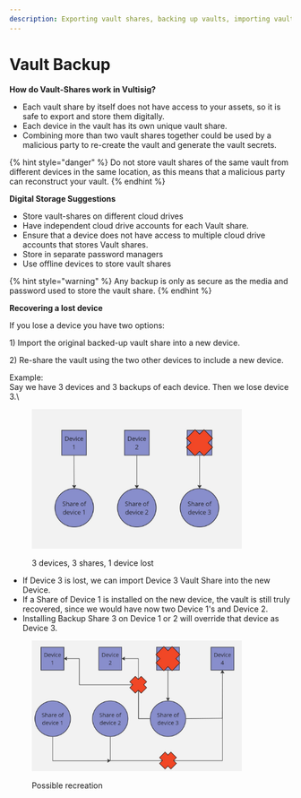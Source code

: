 ```yaml
---
description: Exporting vault shares, backing up vaults, importing vault shares.
---
```


# Vault Backup

**How do Vault-Shares work in Vultisig?**

* Each vault share by itself does not have access to your assets, so it is safe to export and store them digitally.
* Each device in the vault has its own unique vault share.&#x20;
* Combining more than two vault shares together could be used by a malicious party to re-create the vault and generate the vault secrets.&#x20;

{% hint style="danger" %}
Do not store vault shares of the same vault from different devices in the same location, as this means that a malicious party can reconstruct your vault.
{% endhint %}

**Digital Storage Suggestions**

* Store vault-shares on different cloud drives
* Have independent cloud drive accounts for each Vault share.
* Ensure that a device does not have access to multiple cloud drive accounts that stores Vault shares.
* Store in separate password managers
* Use offline devices to store vault shares

{% hint style="warning" %}
Any backup is only as secure as the media and password used to store the vault share.
{% endhint %}

**Recovering a lost device**

If you lose a device you have two options:

1\) Import the original backed-up vault share into a new device.&#x20;

2\) Re-share the vault using the two other devices to include a new device.

Example:\
Say we have 3 devices and 3 backups of each device. Then we lose device 3.\


<figure><img src="../../.gitbook/assets/reconstruct 1.jpg" alt="" width="375"><figcaption><p>3 devices, 3 shares, 1 device lost</p></figcaption></figure>

* If Device 3 is lost, we can import Device 3 Vault Share into the new Device.
* If a Share of Device 1 is installed on the new device, the vault is still truly recovered, since we would have now two Device 1's and Device 2.&#x20;
* Installing Backup Share 3 on Device 1 or 2 will override that device as Device 3.

<figure><img src="../../.gitbook/assets/reconstruct 2.jpg" alt="" width="375"><figcaption><p>Possible recreation</p></figcaption></figure>
